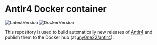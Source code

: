 # Antlr4 Docker container

![LatestVersion](https://img.shields.io/github/v/tag/Any0ne22/antlr4-docker?label=Latest%20version)
![DockerVersion](https://img.shields.io/docker/v/any0ne22/antlr4?label=docker%20version)

This repository is used to build automatically new releases of [Antlr4](https://github.com/antlr/antlr4/) and publish them to the Docker hub (at [any0ne22/antlr4](https://hub.docker.com/repository/docker/any0ne22/antlr4)).



